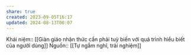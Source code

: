 ```yaml
---
share: true
created: 2023-09-05T16:17
updated: 2024-08-13T00:07
---
```

Khái niệm:: 
[[Giàn giáo nhận thức cần phải tuỳ biến với quá trình hiểu biết của người dùng]]
Nguồn:: [[Tự ngẫm nghĩ, trải nghiệm]]
